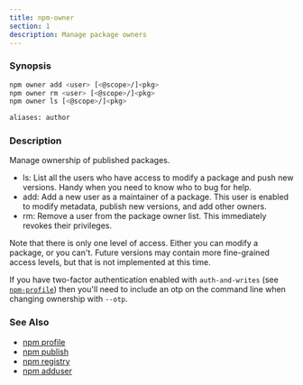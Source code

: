 ```yaml
---
title: npm-owner
section: 1
description: Manage package owners
---
```


### Synopsis

```bash
npm owner add <user> [<@scope>/]<pkg>
npm owner rm <user> [<@scope>/]<pkg>
npm owner ls [<@scope>/]<pkg>

aliases: author
```

### Description

Manage ownership of published packages.

- ls: List all the users who have access to modify a package and push new
  versions. Handy when you need to know who to bug for help.
- add: Add a new user as a maintainer of a package. This user is enabled
  to modify metadata, publish new versions, and add other owners.
- rm: Remove a user from the package owner list. This immediately revokes
  their privileges.

Note that there is only one level of access. Either you can modify a package,
or you can't. Future versions may contain more fine-grained access levels, but
that is not implemented at this time.

If you have two-factor authentication enabled with `auth-and-writes` (see
[`npm-profile`](/commands/npm-profile)) then you'll need to include an otp
on the command line when changing ownership with `--otp`.

### See Also

- [npm profile](/commands/npm-profile)
- [npm publish](/commands/npm-publish)
- [npm registry](/using-npm/registry)
- [npm adduser](/commands/npm-adduser)
